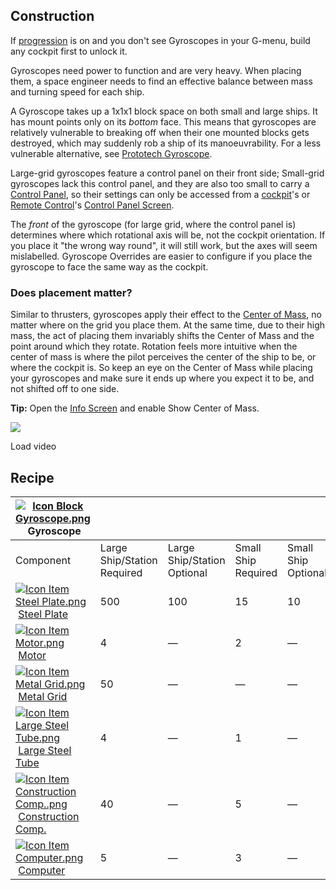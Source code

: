     

## Construction

If [progression](https://spaceengineers.wiki.gg/wiki/Progression "Progression") is on and you don't see Gyroscopes in your G-menu, build any cockpit first to unlock it.

Gyroscopes need power to function and are very heavy. When placing them, a space engineer needs to find an effective balance between mass and turning speed for each ship.

A Gyroscope takes up a 1x1x1 block space on both small and large ships. It has mount points only on its _bottom_ face. This means that gyroscopes are relatively vulnerable to breaking off when their one mounted blocks gets destroyed, which may suddenly rob a ship of its manoeuvrability. For a less vulnerable alternative, see [Prototech Gyroscope](https://spaceengineers.wiki.gg/wiki/Prototech_Gyroscope "Prototech Gyroscope").

Large-grid gyroscopes feature a control panel on their front side; Small-grid gyroscopes lack this control panel, and they are also too small to carry a [Control Panel](https://spaceengineers.wiki.gg/wiki/Control_Panel "Control Panel"), so their settings can only be accessed from a [cockpit](https://spaceengineers.wiki.gg/wiki/Cockpit "Cockpit")'s or [Remote Control](https://spaceengineers.wiki.gg/wiki/Remote_Control "Remote Control")'s [Control Panel Screen](https://spaceengineers.wiki.gg/wiki/Control_Panel_Screen "Control Panel Screen").

The _front_ of the gyroscope (for large grid, where the control panel is) determines where which rotational axis will be, not the cockpit orientation. If you place it "the wrong way round", it will still work, but the axes will seem mislabelled. Gyroscope Overrides are easier to configure if you place the gyroscope to face the same way as the cockpit.

### Does placement matter?

Similar to thrusters, gyroscopes apply their effect to the [Center of Mass](https://spaceengineers.wiki.gg/wiki/Center_of_Mass "Center of Mass"), no matter where on the grid you place them. At the same time, due to their high mass, the act of placing them invariably shifts the Center of Mass and the point around which they rotate. Rotation feels more intuitive when the center of mass is where the pilot perceives the center of the ship to be, or where the cockpit is. So keep an eye on the Center of Mass while placing your gyroscopes and make sure it ends up where you expect it to be, and not shifted off to one side.

**Tip:** Open the [Info Screen](https://spaceengineers.wiki.gg/wiki/Info_Screen "Info Screen") and enable Show Center of Mass.

![](https://i.ytimg.com/vi/wkc6vvVII6o/hqdefault.jpg)

Load video

## Recipe

| [![Icon Block Gyroscope.png](https://spaceengineers.wiki.gg/images/thumb/Icon_Block_Gyroscope.png/21px-Icon_Block_Gyroscope.png?c8eb45)](https://spaceengineers.wiki.gg/wiki/Gyroscope "Gyroscope") Gyroscope |     |     |     |     |
| --- | --- | --- | --- | --- |
| Component | Large Ship/Station  <br>Required | Large Ship/Station  <br>Optional | Small Ship  <br>Required | Small Ship  <br>Optional |
| [![Icon Item Steel Plate.png](https://spaceengineers.wiki.gg/images/thumb/Icon_Item_Steel_Plate.png/21px-Icon_Item_Steel_Plate.png?437e3a)](https://spaceengineers.wiki.gg/wiki/Steel_Plate "Steel Plate") [Steel Plate](https://spaceengineers.wiki.gg/wiki/Steel_Plate "Steel Plate") | 500 | 100 | 15  | 10  |
| [![Icon Item Motor.png](https://spaceengineers.wiki.gg/images/thumb/Icon_Item_Motor.png/21px-Icon_Item_Motor.png?4a2f3f)](https://spaceengineers.wiki.gg/wiki/Motor "Motor") [Motor](https://spaceengineers.wiki.gg/wiki/Motor "Motor") | 4   | —   | 2   | —   |
| [![Icon Item Metal Grid.png](https://spaceengineers.wiki.gg/images/thumb/Icon_Item_Metal_Grid.png/21px-Icon_Item_Metal_Grid.png?c674cf)](https://spaceengineers.wiki.gg/wiki/Metal_Grid "Metal Grid") [Metal Grid](https://spaceengineers.wiki.gg/wiki/Metal_Grid "Metal Grid") | 50  | —   | —   | —   |
| [![Icon Item Large Steel Tube.png](https://spaceengineers.wiki.gg/images/thumb/Icon_Item_Large_Steel_Tube.png/21px-Icon_Item_Large_Steel_Tube.png?31c1e4)](https://spaceengineers.wiki.gg/wiki/Large_Steel_Tube "Large Steel Tube") [Large Steel Tube](https://spaceengineers.wiki.gg/wiki/Large_Steel_Tube "Large Steel Tube") | 4   | —   | 1   | —   |
| [![Icon Item Construction Comp..png](https://spaceengineers.wiki.gg/images/thumb/Icon_Item_Construction_Comp..png/21px-Icon_Item_Construction_Comp..png?cdc26f)](https://spaceengineers.wiki.gg/wiki/Construction_Comp. "Construction Comp.") [Construction Comp.](https://spaceengineers.wiki.gg/wiki/Construction_Comp. "Construction Comp.") | 40  | —   | 5   | —   |
| [![Icon Item Computer.png](https://spaceengineers.wiki.gg/images/thumb/Icon_Item_Computer.png/21px-Icon_Item_Computer.png?65c1a4)](https://spaceengineers.wiki.gg/wiki/Computer "Computer") [Computer](https://spaceengineers.wiki.gg/wiki/Computer "Computer") | 5   | —   | 3   | —   |